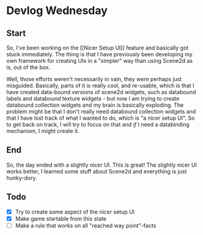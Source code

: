 # Devlog Wednesday
## Start
So, I've been working on the [[Nicer Setup UI]] feature and basically got stuck immediately. The thing is that I have previously been developing my own framework for creating UIs in a "simpler" way than using Scene2d as is, out of the box.

Well, those efforts weren't necessarily in vain, they were perhaps just misguided. Basically, parts of it is really cool, and re-usable, which is that I have created data-bound versions of scene2d widgets, such as databound labels and databound texture widgets - but now I am trying to create databound collection widgets and my brain is basically exploding.
The problem might be that I don't really need databound collection widgets and that I have lost track of what I wanted to do, which is "a nicer setup UI". So to get back on track, I will try to focus on that and *if* I need a databinding mechanism, I might create it.
## End
So, the day ended with a slightly nicer UI. This is great!
The slightly nicer UI works better, I learned some stuff about Scene2d and everything is just hunky-dory. 
## Todo
- [x] Try to create some aspect of the nicer setup UI
- [x] Make game startable from this state
- [ ] Make a rule that works on all "reached way point"-facts
